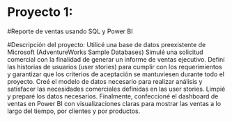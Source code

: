 # Proyecto 1: 
#Reporte de ventas usando SQL y Power BI

#Descripción del proyecto:
Utilicé una base de datos preexistente de Microsoft (AdventureWorks Sample Databases)
Simulé una solicitud comercial con la finalidad de generar un informe de ventas ejecutivo. Definí las historias de usuarios (user stories) para cumplir con los requerimientos y garantizar que los criterios de aceptación se mantuviesen durante todo el proyecto.
Creé el modelo de datos necesario para realizar análisis y satisfacer las necesidades comerciales definidas en las user stories.
Limpié y preparé los datos necesarios.
Finalmente, confeccioné el dashboard de ventas en Power BI con visualizaciones claras para mostrar las ventas a lo largo del tiempo, por clientes y por productos.

